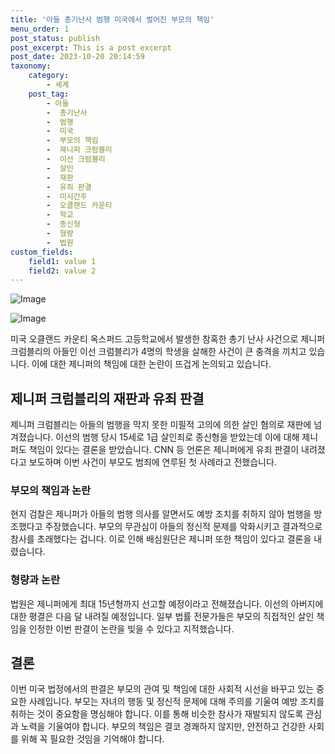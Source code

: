 ```yaml
---
title: '아들 총기난사 범행 미국에서 벌어진 부모의 책임'
menu_order: 1
post_status: publish
post_excerpt: This is a post excerpt
post_date: 2023-10-20 20:14:59
taxonomy:
    category:
        - 세계
    post_tag:
        - 아들
        -  총기난사
        -  범행
        -  미국
        -  부모의 책임
        -  제니퍼 크럼블리
        -  이선 크럼블리
        -  살인
        -  재판
        -  유죄 판결
        -  미시간주
        -  오클랜드 카운티
        -  학교
        -  종신형
        -  형량
        -  법원
custom_fields:
    field1: value 1
    field2: value 2
---
```


![Image](https://imgnews.pstatic.net/image/437/2024/02/07/0000378612_001_20240207070601515.jpg?type=w647)

![Image](https://imgnews.pstatic.net/image/437/2024/02/07/0000378612_002_20240207070601563.jpg?type=w647)


미국 오클랜드 카운티 옥스퍼드 고등학교에서 발생한 참혹한 총기 난사 사건으로 제니퍼 크럼블리의 아들인 이선 크럼블리가 4명의 학생을 살해한 사건이 큰 충격을 끼치고 있습니다. 이에 대한 제니퍼의 책임에 대한 논란이 뜨겁게 논의되고 있습니다.

## 제니퍼 크럼블리의 재판과 유죄 판결

제니퍼 크럼블리는 아들의 범행을 막지 못한 미필적 고의에 의한 살인 혐의로 재판에 넘겨졌습니다. 이선의 범행 당시 15세로 1급 살인죄로 종신형을 받았는데 이에 대해 제니퍼도 책임이 있다는 결론을 받았습니다. CNN 등 언론은 제니퍼에게 유죄 판결이 내려졌다고 보도하며 이번 사건이 부모도 범죄에 연루된 첫 사례라고 전했습니다.

### 부모의 책임과 논란

현지 검찰은 제니퍼가 아들의 범행 의사를 알면서도 예방 조치를 취하지 않아 범행을 방조했다고 주장했습니다. 부모의 무관심이 아들의 정신적 문제를 악화시키고 결과적으로 참사를 초래했다는 겁니다. 이로 인해 배심원단은 제니퍼 또한 책임이 있다고 결론을 내렸습니다.

### 형량과 논란

법원은 제니퍼에게 최대 15년형까지 선고할 예정이라고 전해졌습니다. 이선의 아버지에 대한 평결은 다음 달 내려질 예정입니다. 일부 법률 전문가들은 부모의 직접적인 살인 책임을 인정한 이번 판결이 논란을 빚을 수 있다고 지적했습니다.

## 결론

이번 미국 법정에서의 판결은 부모의 관여 및 책임에 대한 사회적 시선을 바꾸고 있는 중요한 사례입니다. 부모는 자녀의 행동 및 정신적 문제에 대해 주의를 기울여 예방 조치를 취하는 것이 중요함을 명심해야 합니다. 이를 통해 비슷한 참사가 재발되지 않도록 관심과 노력을 기울여야 합니다. 부모의 책임은 결코 경쾌하지 않지만, 안전하고 건강한 사회를 위해 꼭 필요한 것임을 기억해야 합니다.

